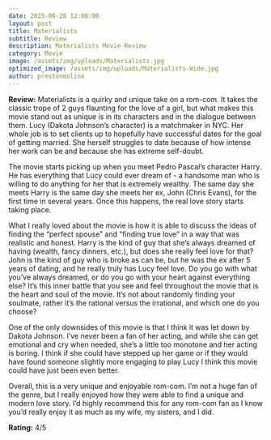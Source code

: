 ```yaml
---
date: 2025-06-28 12:00:00
layout: post
title: Materialists
subtitle: Review
description: Materialists Movie Review
category: Movie
image: /assets/img/uploads/Materialists.jpg
optimized_image: /assets/img/uploads/Materialists-Wide.jpg
author: prestonmoline
---
```


**Review:**
Materialists is a quirky and unique take on a rom-com. It takes the classic trope of 2 guys flaunting for the love of a girl, but what makes this movie stand out as unique is in its characters and in the dialogue between them. Lucy (Dakota Johnson’s character) is a matchmaker in NYC. Her whole job is to set clients up to hopefully have successful dates for the goal of getting married. She herself struggles to date because of how intense her work can be and because she has extreme self-doubt.

The movie starts picking up when you meet Pedro Pascal’s character Harry. He has everything that Lucy could ever dream of - a handsome man who is willing to do anything for her that is extremely wealthy. The same day she meets Harry is the same day she meets her ex, John (Chris Evans), for the first time in several years. Once this happens, the real love story starts taking place.

What I really loved about the movie is how it is able to discuss the ideas of finding the “perfect spouse” and “finding true love” in a way that was realistic and honest. Harry is the kind of guy that she’s always dreamed of having (wealth, fancy dinners, etc.), but does she really feel love for that? John is the kind of guy who is broke as can be, but he was the ex after 5 years of dating, and he really truly has Lucy feel love. Do you go with what you’ve always dreamed, or do you go with your heart against everything else? It’s this inner battle that you see and feel throughout the movie that is the heart and soul of the movie. It’s not about randomly finding your soulmate, rather it’s the rational versus the irrational, and which one do you choose?


One of the only downsides of this movie is that I think it was let down by Dakota Johnson. I’ve never been a fan of her acting, and while she can get emotional and cry when needed, she’s a little too monotone and her acting is boring. I think if she could have stepped up her game or if they would have found someone slightly more engaging to play Lucy I think this movie could have just been even better.

Overall, this is a very unique and enjoyable rom-com. I’m not a huge fan of the genre, but I really enjoyed how they were able to find a unique and modern love story. I’d highly recommend this for any rom-com fan as I know you’d really enjoy it as much as my wife, my sisters, and I did.


**Rating:**
4/5
